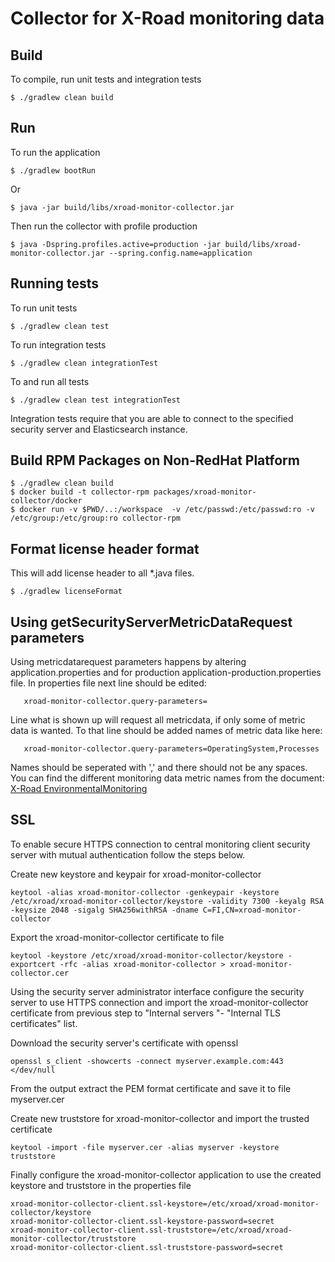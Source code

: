 # Collector for X-Road monitoring data

## Build

To compile, run unit tests and integration tests

    $ ./gradlew clean build


## Run

To run the application

    $ ./gradlew bootRun

Or

    $ java -jar build/libs/xroad-monitor-collector.jar

Then run the collector with profile production

    $ java -Dspring.profiles.active=production -jar build/libs/xroad-monitor-collector.jar --spring.config.name=application


## Running tests

To run unit tests

    $ ./gradlew clean test

To run integration tests

    $ ./gradlew clean integrationTest

To and run all tests

    $ ./gradlew clean test integrationTest

Integration tests require that you are able to connect to the specified security server and Elasticsearch instance.


## Build RPM Packages on Non-RedHat Platform
 
    $ ./gradlew clean build
    $ docker build -t collector-rpm packages/xroad-monitor-collector/docker
    $ docker run -v $PWD/..:/workspace  -v /etc/passwd:/etc/passwd:ro -v /etc/group:/etc/group:ro collector-rpm


## Format license header format

This will add license header to all *.java files.

    $ ./gradlew licenseFormat
    
## Using getSecurityServerMetricDataRequest parameters
Using metricdatarequest parameters happens by altering application.properties and for production application-production.properties file. In properties file next line should be edited:
```
   xroad-monitor-collector.query-parameters=
```
Line what is shown up will request all metricdata, if only some of metric data is wanted. To that line should be added names of metric data like here:
```
   xroad-monitor-collector.query-parameters=OperatingSystem,Processes
```
Names should be seperated with ',' and there should not be any spaces.
You can find the different monitoring data metric names from the document: [X-Road EnvironmentalMonitoring](https://github.com/vrk-kpa/X-Road/tree/develop/doc/EnvironmentalMonitoring)

## SSL

To enable secure HTTPS connection to central monitoring client security server with mutual authentication follow the steps below.

Create new keystore and keypair for xroad-monitor-collector
```
keytool -alias xroad-monitor-collector -genkeypair -keystore /etc/xroad/xroad-monitor-collector/keystore -validity 7300 -keyalg RSA -keysize 2048 -sigalg SHA256withRSA -dname C=FI,CN=xroad-monitor-collector
```

Export the xroad-monitor-collector certificate to file
```
keytool -keystore /etc/xroad/xroad-monitor-collector/keystore -exportcert -rfc -alias xroad-monitor-collector > xroad-monitor-collector.cer
```

Using the security server administrator interface configure the security server to use HTTPS connection and import the xroad-monitor-collector certificate from previous step to "Internal servers "- "Internal TLS certificates" list.

Download the security server's certificate with openssl
```
openssl s_client -showcerts -connect myserver.example.com:443  </dev/null
```

From the output extract the PEM format certificate and save it to file myserver.cer

Create new truststore for xroad-monitor-collector and import the trusted certificate
```
keytool -import -file myserver.cer -alias myserver -keystore truststore
```

Finally configure the xroad-monitor-collector application to use the created keystore and truststore in the properties file
```
xroad-monitor-collector-client.ssl-keystore=/etc/xroad/xroad-monitor-collector/keystore
xroad-monitor-collector-client.ssl-keystore-password=secret
xroad-monitor-collector-client.ssl-truststore=/etc/xroad/xroad-monitor-collector/truststore
xroad-monitor-collector-client.ssl-truststore-password=secret
```
